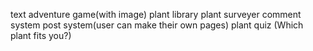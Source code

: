 text adventure game(with image)
plant library
plant surveyer
comment system
post system(user can make their own pages)
plant quiz (Which plant fits you?)